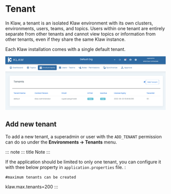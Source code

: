 # Tenant

In Klaw, a tenant is an isolated Klaw environment with its own clusters,
environments, users, teams, and topics. Users within one tenant are
entirely separate from other tenants and cannot view topics or
information from other tenants, even if they share the same Klaw
instance.

Each Klaw installation comes with a single default tenant.

![image](../../static/images/Tenants.png)

## Add new tenant

To add a new tenant, a superadmin or user with the `ADD_TENANT`
permission can do so under the **Environments -\> Tenants** menu.

::: note
::: title
Note
:::

If the application should be limited to only one tenant, you can
configure it with thee below property in `application.properties` file.
:

    #maximum tenants can be created

klaw.max.tenants=200
:::

